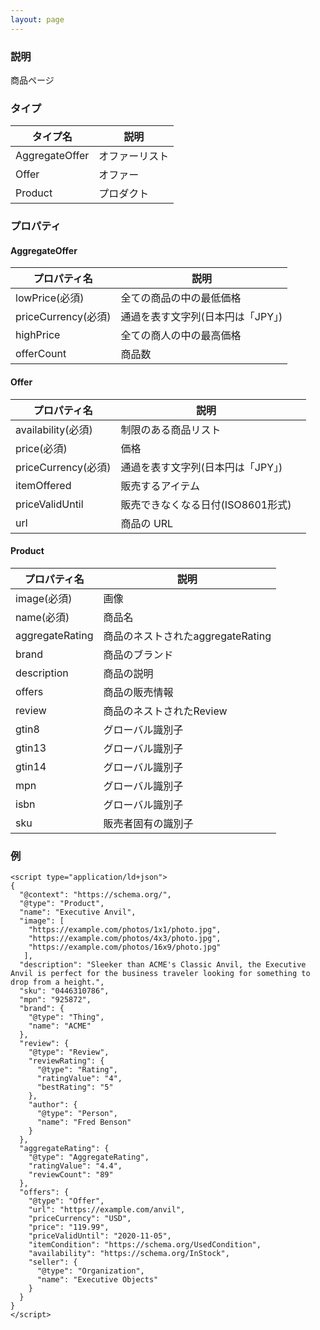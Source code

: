 ```yaml
---
layout: page
---
```


### 説明

商品ページ

### タイプ

| タイプ名          | 説明    |
|----------------|---------|
| AggregateOffer | オファーリスト |
| Offer          | オファー    |
| Product        | プロダクト   |

### プロパティ

#### AggregateOffer

| プロパティ名             | 説明                         |
|---------------------|----------------------------|
| lowPrice(必須)      | 全ての商品の中の最低価格         |
| priceCurrency(必須) | 通過を表す文字列(日本円は「JPY」) |
| highPrice           | 全ての商人の中の最高価格         |
| offerCount          | 商品数                       |

#### Offer

| プロパティ名        | 説明                               |     |
| ------------------- | ---------------------------------- | --- |
| availability(必須)  | 制限のある商品リスト |
| price(必須)         | 価格                               |     |
| priceCurrency(必須) | 通過を表す文字列(日本円は「JPY」)  |     |
| itemOffered         | 販売するアイテム                   |     |
| priceValidUntil     | 販売できなくなる日付(ISO8601形式) |     |
| url                 | 商品の URL                         |     |

#### Product

| プロパティ名         | 説明                       |
|-----------------|--------------------------|
| image(必須)     | 画像                       |
| name(必須)      | 商品名                     |
| aggregateRating | 商品のネストされたaggregateRating |
| brand           | 商品のブランド                  |
| description     | 商品の説明                  |
| offers          | 商品の販売情報              |
| review          | 商品のネストされたReview          |
| gtin8           | グローバル識別子                |
| gtin13          | グローバル識別子                |
| gtin14          | グローバル識別子                |
| mpn             | グローバル識別子                |
| isbn            | グローバル識別子                |
| sku             | 販売者固有の識別子          |

### 例

    <script type="application/ld+json">
    {
      "@context": "https://schema.org/",
      "@type": "Product",
      "name": "Executive Anvil",
      "image": [
        "https://example.com/photos/1x1/photo.jpg",
        "https://example.com/photos/4x3/photo.jpg",
        "https://example.com/photos/16x9/photo.jpg"
       ],
      "description": "Sleeker than ACME's Classic Anvil, the Executive Anvil is perfect for the business traveler looking for something to drop from a height.",
      "sku": "0446310786",
      "mpn": "925872",
      "brand": {
        "@type": "Thing",
        "name": "ACME"
      },
      "review": {
        "@type": "Review",
        "reviewRating": {
          "@type": "Rating",
          "ratingValue": "4",
          "bestRating": "5"
        },
        "author": {
          "@type": "Person",
          "name": "Fred Benson"
        }
      },
      "aggregateRating": {
        "@type": "AggregateRating",
        "ratingValue": "4.4",
        "reviewCount": "89"
      },
      "offers": {
        "@type": "Offer",
        "url": "https://example.com/anvil",
        "priceCurrency": "USD",
        "price": "119.99",
        "priceValidUntil": "2020-11-05",
        "itemCondition": "https://schema.org/UsedCondition",
        "availability": "https://schema.org/InStock",
        "seller": {
          "@type": "Organization",
          "name": "Executive Objects"
        }
      }
    }
    </script>
